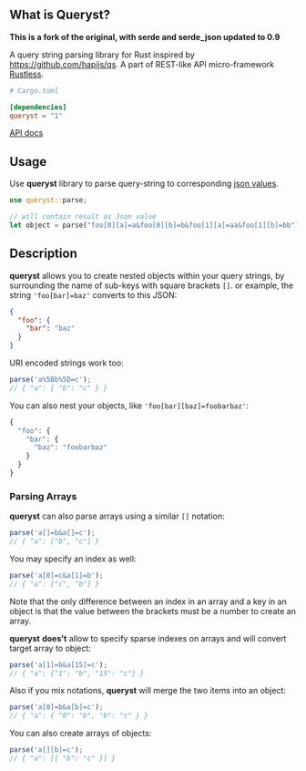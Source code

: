## What is Queryst?

**This is a fork of the original, with serde and serde_json updated to 0.9**

A query string parsing library for Rust inspired by https://github.com/hapijs/qs. A part of REST-like API micro-framework [Rustless].

```toml
# Cargo.toml

[dependencies]
queryst = "1"
```

[API docs](http://rustless.org/queryst/doc/queryst)

[Rustless]: https://github.com/rustless/rustless

## Usage

Use **queryst** library to parse query-string to corresponding [json values].

```rust
use queryst::parse;

// will contain result as Json value
let object = parse("foo[0][a]=a&foo[0][b]=b&foo[1][a]=aa&foo[1][b]=bb");
```

[json values]: https://github.com/serde-rs/json

## Description

**queryst** allows you to create nested objects within your query strings,
by surrounding the name of sub-keys with square brackets `[]`.
or example, the string `'foo[bar]=baz'` converts to this JSON:

```json
{
  "foo": {
    "bar": "baz"
  }
}
```

URI encoded strings work too:

```js
parse('a%5Bb%5D=c');
// { "a": { "b": "c" } }
```

You can also nest your objects, like `'foo[bar][baz]=foobarbaz'`:

```javascript
{
  "foo": {
    "bar": {
      "baz": "foobarbaz"
    }
  }
}
```

### Parsing Arrays

**queryst** can also parse arrays using a similar `[]` notation:

```javascript
parse('a[]=b&a[]=c');
// { "a": ["b", "c"] }
```

You may specify an index as well:

```javascript
parse('a[0]=c&a[1]=b');
// { "a": ["c", "b"] }
```

Note that the only difference between an index in an array and a key in an object is that the value between the brackets must be a number to create an array.

**queryst** **does't** allow to specify sparse indexes on arrays and will convert target array to object:

```javascript
parse('a[1]=b&a[15]=c');
// { "a": {"1": "b", "15": "c"} }
```

Also if you mix notations, **queryst** will merge the two items into an object:

```javascript
parse('a[0]=b&a[b]=c');
// { "a": { "0": "b", "b": "c" } }
```

You can also create arrays of objects:

```javascript
parse('a[][b]=c');
// { "a": [{ "b": "c" }] }
```
